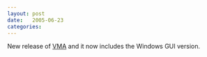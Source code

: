 ```yaml
---
layout: post
date:   2005-06-23
categories:
---
```

New release of <a href="zvm/vma">VMA</a> and it now includes the Windows GUI version.
